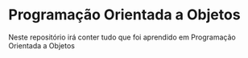# Programação Orientada a Objetos

Neste repositório irá conter tudo que foi aprendido em Programação Orientada a Objetos